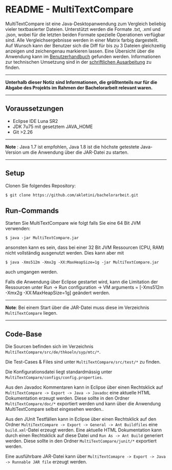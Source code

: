 # README - MultiTextCompare

MultiTextCompare ist eine Java-Desktopanwendung zum Vergleich beliebig vieler textbasierter Dateien. Unterstützt werden die Formate .txt, .xml und .json, wobei für die letzten beiden Formate spezielle Operationen verfügbar sind. Alle Vergleichsergebnisse werden in einer Matrix farbig dargestellt. Auf Wunsch kann der Benutzer sich die Diff für bis zu 3 Dateien gleichzeitig anzeigen und zeichengenau markieren lassen. Eine Übersicht über die Anwendung kann im  [Benutzerhandbuch](https://github.com/akletini/bachelorarbeit/blob/master/help_docs/help.pdf) gefunden werden. Informationen zur technischen Umsetzung sind in der [schriftlichen Ausarbeitung](https://github.com/akletini/bachelorarbeit_latex/blob/main/BA_Allen_Kletinitch.pdf) zu finden.

---

**Unterhalb dieser Notiz sind Informationen, die größtenteils nur für die Abgabe des Projekts im Rahmen der Bachelorarbeit relevant waren.**

---

## Voraussetzungen

- Eclipse IDE Luna SR2
- JDK 7u75 mit gesetztem JAVA_HOME
- Git >2.26

---

**Note** : Java 1.7 ist empfohlen, Java 1.8 ist die höchste getestete Java-Version um die Anwendung über die JAR-Datei zu starten.

---

## Setup

Clonen Sie folgendes Repository:

```
$ git clone https://github.com/akletini/bachelorarbeit.git
```


## Run-Commands

Starten Sie MultiTextCompare wie folgt falls Sie eine 64 Bit JVM verwenden:

```
$ java -jar MultiTextCompare.jar
```

ansonsten kann es sein, dass bei einer 32 Bit JVM Ressourcen (CPU, RAM) nicht vollständig ausgenutzt werden.
Dies kann aber mit

```
$ java -Xms512m -Xmx2g -XX:MaxHeapSize=1g -jar MultiTextCompare.jar
```

auch umgangen werden.

Falls die Anwendung über Eclipse gestartet wird, kann die Limitation der Ressourcen unter Run -> Run configuration -> VM arguments = [-Xms512m -Xmx2g -XX:MaxHeapSize=1g] geändert werden.

---

**Note**: Bei einem Start über die JAR-Datei muss diese im Verzeichnis `MultiTextCompare` liegen.

---

## Code-Base

Die Sourcen befinden sich im Verzeichnis `MultiTextCompare/src/de/thkoeln/syp/mtc/*`.

Die Test-Cases & Files sind unter `MultiTextCompare/src/test/*` zu finden.

Die Konfigurationsdatei liegt standardmässig unter `MultiTextCompare/configs/config.properties`.

Aus den Javadoc Kommentaren kann in Eclipse über einen Rechtsklick auf `MultiTextCompare -> Export -> Java -> Javadoc` eine aktuelle HTML Dokumentation erzeugt werden. Diese sollte in den Ordner `MultiTextCompare/doc/*` exportiert werden und kann über die Anwendung MultiTextCompare selbst eingesehen werden..

Aus den JUnit Testfällen kann in Eclipse über einen Rechtsklick auf den Ordner `MultiTextCompare -> Export -> General -> Ant Buildfiles` eine `build.xml`-Datei erzeugt werden. Eine aktuelle HTML Dokumentation kann durch einen Rechtsklick auf diese Datei und `Run As -> Ant Build` generiert werden. Diese sollte in den Ordner `MultiTextCompare/junit/*` exportiert werden.

Eine ausführbare JAR-Datei kann über `MultiTextComapre -> Export -> Java -> Runnable JAR file` erzeugt werden.

